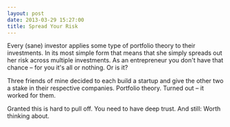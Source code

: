 ```yaml
---
layout: post
date: 2013-03-29 15:27:00
title: Spread Your Risk
---
```

Every (sane) investor applies some type of portfolio theory to their investments. In its most simple form that means that she simply spreads out her risk across multiple investments. As an entrepreneur you don't have that chance – for you it's all or nothing. Or is it?

Three friends of mine decided to each build a startup and give the other two a stake in their respective companies. Portfolio theory. Turned out – it worked for them.

Granted this is hard to pull off. You need to have deep trust. And still: Worth thinking about.
